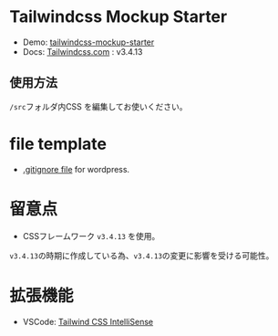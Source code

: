 # Tailwindcss Mockup Starter
- Demo: [tailwindcss-mockup-starter](https://my-starter-mockup-site.vercel.app/)
- Docs: [Tailwindcss.com](https://tailwindcss.com/) : v3.4.13

## 使用方法
`/src`フォルダ内CSS を編集してお使いください。

# file template
- [.gitignore file](https://github.com/github/gitignore/blob/main/WordPress.gitignore
) for wordpress.

# 留意点
- CSSフレームワーク `v3.4.13` を使用。    

`v3.4.13`の時期に作成している為、`v3.4.13`の変更に影響を受ける可能性。  

# 拡張機能
- VSCode: [Tailwind CSS IntelliSense](https://marketplace.visualstudio.com/items?itemName=bradlc.vscode-tailwindcss)
